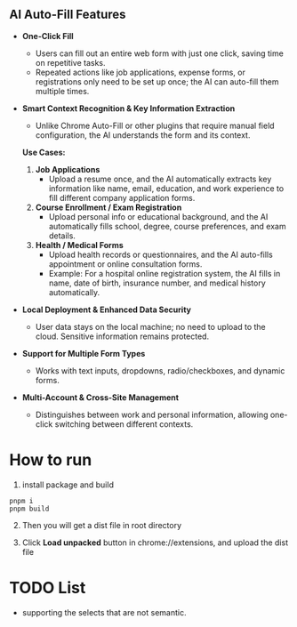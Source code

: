 ## **AI Auto-Fill Features**

- **One-Click Fill**
    - Users can fill out an entire web form with just one click, saving time on repetitive tasks.
    - Repeated actions like job applications, expense forms, or registrations only need to be set up once; the AI can auto-fill them multiple times.
- **Smart Context Recognition & Key Information Extraction**
    - Unlike Chrome Auto-Fill or other plugins that require manual field configuration, the AI understands the form and its context.
    
    **Use Cases:**
    
    1. **Job Applications**
        - Upload a resume once, and the AI automatically extracts key information like name, email, education, and work experience to fill different company application forms.
    2. **Course Enrollment / Exam Registration**
        - Upload personal info or educational background, and the AI automatically fills school, degree, course preferences, and exam details.
    3. **Health / Medical Forms**
        - Upload health records or questionnaires, and the AI auto-fills appointment or online consultation forms.
        - Example: For a hospital online registration system, the AI fills in name, date of birth, insurance number, and medical history automatically.
- **Local Deployment & Enhanced Data Security**
    - User data stays on the local machine; no need to upload to the cloud. Sensitive information remains protected.
- **Support for Multiple Form Types**
    - Works with text inputs, dropdowns, radio/checkboxes, and dynamic forms.
- **Multi-Account & Cross-Site Management**
    - Distinguishes between work and personal information, allowing one-click switching between different contexts.


# How to run
1. install package and build
```code
pnpm i
pnpm build
```

2. Then you will get a dist file in root directory


3. Click **Load unpacked** button in chrome://extensions, and upload the dist file


# TODO List
-  supporting the selects that are not semantic.